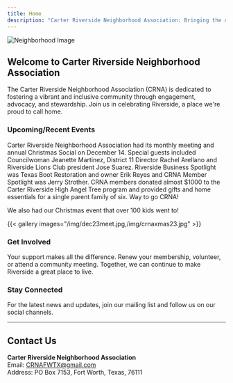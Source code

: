 ```yaml
---
title: Home
description: "Carter Riverside Neighborhood Association: Bringing the community together since 1995."
---
```


![Neighborhood Image](/img/CRNAcover.jpg)

## Welcome to Carter Riverside Neighborhood Association

The Carter Riverside Neighborhood Association (CRNA) is dedicated to fostering a vibrant and inclusive community through engagement, advocacy, and stewardship. Join us in celebrating Riverside, a place we're proud to call home.

### Upcoming/Recent Events

Carter Riverside Neighborhood Association had its monthly meeting and annual Christmas Social on December 14. Special guests included Councilwoman Jeanette Martinez, District 11 Director Rachel Arellano and Riverside Lions Club president Jose Suarez. Riverside Business Spotlight was Texas Boot Restoration and owner Erik Reyes and CRNA Member Spotlight was Jerry Strother. CRNA members donated almost $1000 to the Carter Riverside High Angel Tree program and provided gifts and home essentials for a single parent family of six. Way to go CRNA!

We also had our Christmas event that over 100 kids went to!

{{< gallery images="/img/dec23meet.jpg,/img/crnaxmas23.jpg" >}}

### Get Involved

Your support makes all the difference. Renew your membership, volunteer, or attend a community meeting. Together, we can continue to make Riverside a great place to live.

### Stay Connected

For the latest news and updates, join our mailing list and follow us on our social channels.

---

## Contact Us

**Carter Riverside Neighborhood Association**  
Email: [CRNAFWTX@gmail.com](mailto:CRNAFWTX@gmail.com)  
Address: PO Box 7153, Fort Worth, Texas, 76111
